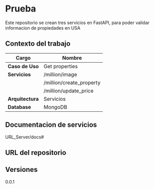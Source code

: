 # Prueba 

Este repositorio se crean tres servicios en FastAPI, para poder validar informacion de propiedades en USA

## Contexto del trabajo

| **Cargo**						 | **Nombre**		     |  
|--------------------------------|-----------------------|
| **Caso de Uso**  				 | Get properties        |   
| **Servicios**                  | /million/image        |
|                                | /million/create_property |
|                                | /million/update_price |
| **Arquitectura**               | Servicios             |
| **Database**                   | MongoDB               |

## Documentacion de servicios

URL_Server/docs#

## URL del repositorio


## Versiones

0.0.1
